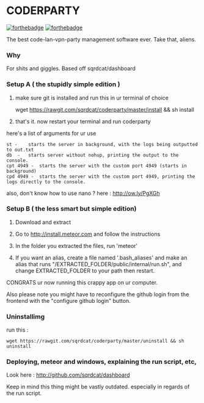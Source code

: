 # CODERPARTY

[![forthebadge](http://forthebadge.com/images/badges/certified-snoop-lion.svg)](http://forthebadge.com)  [![forthebadge](http://forthebadge.com/images/badges/uses-js.svg)](http://forthebadge.com)

The best code-lan-vpn-party management software ever. Take that, aliens.

### Why 
For shits and giggles. Based off sqrdcat/dashboard

### Setup A ( the stupidly simple edition )

1. make sure git is installed and run this in ur terminal of choice

	wget https://rawgit.com/sqrdcat/coderparty/master/install && sh install

3. that's it. now restart your terminal and run coderparty

here's a list of arguments for ur use

	st -	starts the server in background, with the logs being outputted to out.txt
	db  -	starts server without nohup, printing the output to the console.
	cpt 4949 -	starts the server with the custom port 4949 (starts in background)
	cpd 4949 -	starts the server with the custom port 4949, printing the logs directly to the console.

also, don't know how to use nano ? here : http://ow.ly/PgXGh

### Setup B ( the less smart but simple edition)

1. Download and extract

2. Go to http://install.meteor.com and follow the instructions

3. In the folder you extracted the files, run 'meteor'

4. If you want an alias, create a file named '.bash_aliases' and make an alias that runs "/EXTRACTED_FOLDER/public/internal/run.sh", and change EXTRACTED_FOLDER to your path then restart.

CONGRATS ur now running this crappy app on ur computer.

Also please note you might have to reconfigure the github login from the frontend with the "configure github login" button.

### Uninstallimg

run this :

	wget https://rawgit.com/sqrdcat/coderparty/master/uninstall && sh uninstall

### Deploying, meteor and windows, explaining the run script, etc,

Look here : http://github.com/sqrdcat/dashboard

Keep in mind this thing might be vastly outdated. especially in regards of the run script.
